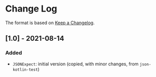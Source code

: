 # Change Log

The format is based on [Keep a Changelog](http://keepachangelog.com/).

## [1.0] - 2021-08-14
### Added
- `JSONExpect`: initial version (copied, with minor changes, from `json-kotlin-test`)
